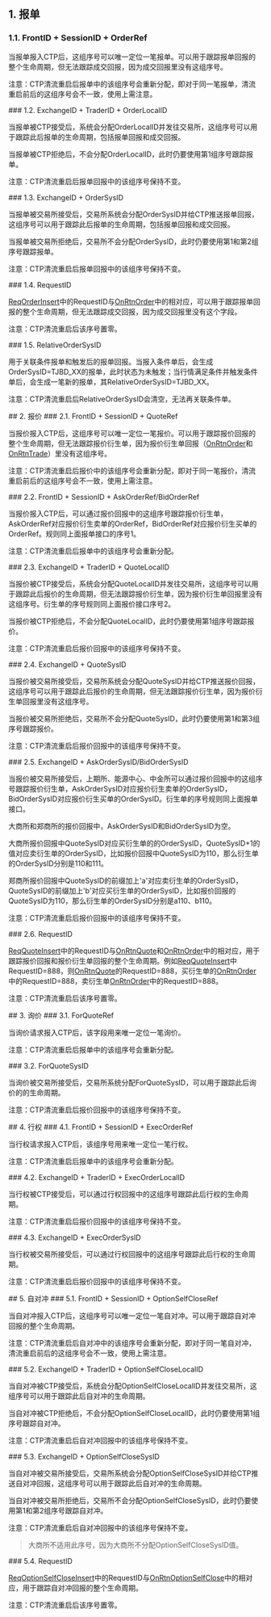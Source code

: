 <span class="anchor" id="5ab43257-6358-4cc7-b46d-44319619222f"></span>
## 1. 报单
<span class="anchor" id="2249598e-d4b5-4cd4-8476-63926b13d926"></span>
### 1.1. FrontID + SessionID + OrderRef  
<p>当报单报入CTP后，这组序号可以唯一定位一笔报单。可以用于跟踪报单回报的整个生命周期，但无法跟踪成交回报，因为成交回报里没有这组序号。  </p>
<p>注意：CTP清流重启后报单中的该组序号会重新分配，即对于同一笔报单，清流重启前后的这组序号会不一致，使用上需注意。</p>
<span class="anchor" id="acc35048-6d60-4ae9-b0c7-d1daf2c5270f"></span>
### 1.2. ExchangeID + TraderID + OrderLocalID  
<p>当报单被CTP接受后，系统会分配OrderLocalID并发往交易所，这组序号可以用于跟踪此后报单的生命周期，包括报单回报和成交回报。</p>
<p>当报单被CTP拒绝后，不会分配OrderLocalID，此时仍要使用第1组序号跟踪报单。</p>
<p>注意：CTP清流重启后报单回报中的该组序号保持不变。</p>
<span class="anchor" id="aabf98d3-3d42-4469-89f6-10e25fdb3666"></span>
### 1.3. ExchangeID + OrderSysID  
<p>当报单被交易所接受后，交易所系统会分配OrderSysID并给CTP推送报单回报，这组序号可以用于跟踪此后报单的生命周期，包括报单回报和成交回报。</p>
<p>当报单被交易所拒绝后，交易所不会分配OrderSysID，此时仍要使用第1和第2组序号跟踪报单。</p>
<p>注意：CTP清流重启后报单回报中的该组序号保持不变。</p>
<span class="anchor" id="625da1ee-275a-4804-ab5b-665c64a8f14b"></span>
### 1.4. RequestID
<p><a href="../../JYJK/CTHOSTFTDCTRADERSPI/REQORDERINSERT/">ReqOrderInsert</a>中的RequestID与<a href="../../JYJK/CTHOSTFTDCTRADERAPI/ONRTNORDER/">OnRtnOrder</a>中的相对应，可以用于跟踪报单回报的整个生命周期，但无法跟踪成交回报，因为成交回报里没有这个字段。</p>
<p>注意：CTP清流重启后该序号置零。</p>
<span class="anchor" id="8ec1a263-e05a-45fc-b456-dcdd85d77a83"></span>
### 1.5. RelativeOrderSysID
<p>用于关联条件报单和触发后的报单回报。当报入条件单后，会生成OrderSysID=TJBD_XX的报单，此时状态为未触发；当行情满足条件并触发条件单后，会生成一笔新的报单，其RelativeOrderSysID=TJBD_XX。</p>
<p>注意：CTP清流重启后RelativeOrderSysID会清空，无法再关联条件单。</p>
<span class="anchor" id="0e45b9c2-78f6-421a-8970-ba8aecf32a0a"></span>
## 2. 报价
<span class="anchor" id="9e3b7a1f-c33c-4a16-8b15-b28095c1b6c5"></span>
### 2.1. FrontID + SessionID + QuoteRef
<p>当报价报入CTP后，这组序号可以唯一定位一笔报价。可以用于跟踪报价回报的整个生命周期，但无法跟踪报价衍生单，因为报价衍生单回报（<a href="../../JYJK/CTHOSTFTDCTRADERAPI/ONRTNORDER/">OnRtnOrder</a>和<a href="../../JYJK/CTHOSTFTDCTRADERAPI/ONRTNTRADE/">OnRtnTrade</a>）里没有这组序号。  </p>
<p>注意：CTP清流重启后报价中的该组序号会重新分配，即对于同一笔报价，清流重启前后的这组序号会不一致，使用上需注意。</p>
<span class="anchor" id="f269eb0b-725d-483f-9f8b-409fc632545d"></span>
### 2.2. FrontID + SessionID + AskOrderRef/BidOrderRef  
<p>当报价报入CTP后，可以通过报价回报中的这组序号跟踪报价衍生单，AskOrderRef对应报价衍生卖单的OrderRef，BidOrderRef对应报价衍生买单的OrderRef。规则同上面报单接口的序号1。</p>
<p>注意：CTP清流重启后报单中的该组序号会重新分配。</p>
<span class="anchor" id="47fa1d50-4a35-4ff5-8102-f26c669a9e4f"></span>
### 2.3. ExchangeID + TraderID + QuoteLocalID
<p>当报价被CTP接受后，系统会分配QuoteLocalID并发往交易所，这组序号可以用于跟踪此后报价的生命周期，但无法跟踪报价衍生单，因为报价衍生单回报里没有这组序号。衍生单的序号规则同上面报价接口序号2。</p>
<p>当报价被CTP拒绝后，不会分配QuoteLocalID，此时仍要使用第1组序号跟踪报价。</p>
<p>注意：CTP清流重启后报价回报中的该组序号保持不变。</p>
<span class="anchor" id="458f7a46-bb91-46fc-94b6-b02d5981604c"></span>
### 2.4. ExchangeID + QuoteSysID
<p>当报价被交易所接受后，交易所系统会分配QuoteSysID并给CTP推送报价回报，这组序号可以用于跟踪此后报价的生命周期，但无法跟踪报价衍生单，因为报价衍生单回报里没有这组序号。</p>
<p>当报价被交易所拒绝后，交易所不会分配QuoteSysID，此时仍要使用第1和第3组序号跟踪报价。</p>
<p>注意：CTP清流重启后报价回报中的该组序号保持不变。</p>
<span class="anchor" id="e7c56354-b4fb-4b66-ae0f-7e8dd3dedf1d"></span>
### 2.5. ExchangeID + AskOrderSysID/BidOrderSysID
<p>当报价被交易所接受后，上期所、能源中心、中金所可以通过报价回报中的这组序号跟踪报价衍生单，AskOrderSysID对应报价衍生卖单的OrderSysID，BidOrderSysID对应报价衍生买单的OrderSysID。衍生单的序号规则同上面报单接口。</p>
<p>大商所和郑商所的报价回报中，AskOrderSysID和BidOrderSysID为空。</p>
<p>大商所报价回报中QuoteSysID对应买衍生单的的OrderSysID，QuoteSysID+1的值对应卖衍生单的OrderSysID，比如报价回报中QuoteSysID为110，那么衍生单的OrderSysID分别是110和111。</p>
<p>郑商所报价回报中QuoteSysID的前缀加上'a'对应卖衍生单的OrderSysID，QuoteSysID的前缀加上'b'对应买衍生单的OrderSysID，比如报价回报的QuoteSysID为110，那么衍生单的OrderSysID分别是a110、b110。</p>
<p>注意：CTP清流重启后报价回报中的该组序号保持不变。</p>
<span class="anchor" id="0c66bb9d-6b8a-417f-a32a-88e3e362ddd9"></span>
### 2.6. RequestID
<p><a href="../../JYJK/CTHOSTFTDCTRADERSPI/REQQUOTEINSERT/">ReqQuoteInsert</a>中的RequestID与<a href="../../JYJK/CTHOSTFTDCTRADERAPI/ONRTNQUOTE/">OnRtnQuote</a>和<a href="../../JYJK/CTHOSTFTDCTRADERAPI/ONRTNORDER/">OnRtnOrder</a>中的相对应，用于跟踪报价回报和报价衍生单回报的整个生命周期。例如<a href="../../JYJK/CTHOSTFTDCTRADERSPI/REQQUOTEINSERT/">ReqQuoteInsert</a>中RequestID=888，则<a href="../../JYJK/CTHOSTFTDCTRADERAPI/ONRTNQUOTE/">OnRtnQuote</a>的RequestID=888，买衍生单的<a href="../../JYJK/CTHOSTFTDCTRADERAPI/ONRTNORDER/">OnRtnOrder</a>中的RequestID=888，卖衍生单<a href="../../JYJK/CTHOSTFTDCTRADERAPI/ONRTNORDER/">OnRtnOrder</a>中的RequestID=888。</p>
<p>注意：CTP清流重启后该序号置零。</p>
<span class="anchor" id="bcf6783d-6f8c-494e-b9c0-cae5994395fa"></span>
## 3. 询价
<span class="anchor" id="eff86163-c528-4cf6-91f0-b355fff62f38"></span>
### 3.1. ForQuoteRef
<p>当询价请求报入CTP后，该字段用来唯一定位一笔询价。</p>
<p>注意：CTP清流重启后报单中的该组序号会重新分配。</p>
<span class="anchor" id="77d9e102-0612-4ec3-bdad-84dcd932b726"></span>
### 3.2. ForQuoteSysID
<p>当询价被交易所接受后，交易所系统分配ForQuoteSysID，可以用于跟踪此后询价的的生命周期。</p>
<p>注意：CTP清流重启后报价回报中的该组序号保持不变。</p>
<span class="anchor" id="1722f500-8664-47ab-b09a-8b961c8b47f8"></span>
## 4. 行权
<span class="anchor" id="9c4e2c3d-ffe0-416e-8532-1b2ca88ee3fd"></span>
### 4.1. FrontID + SessionID + ExecOrderRef
<p>当行权请求报入CTP后，该组序号用来唯一定位一笔行权。</p>
<p>注意：CTP清流重启后报单中的该组序号会重新分配。</p>
<span class="anchor" id="a1fa8781-98dc-4bae-a495-ceca20c5c676"></span>
### 4.2. ExchangeID + TraderID + ExecOrderLocalID
<p>当行权被CTP接受后，可以通过行权回报中的这组序号跟踪此后行权的生命周期。</p>
<p>注意：CTP清流重启后报价回报中的该组序号保持不变。</p>
<span class="anchor" id="ebd01172-40d7-462b-b2e3-e629d69a28d4"></span>
### 4.3. ExchangeID + ExecOrderSysID
<p>当行权被交易所接受后，可以通过行权回报中的这组序号跟踪此后行权的生命周期。</p>
<p>注意：CTP清流重启后报价回报中的该组序号保持不变。</p>
<span class="anchor" id="4b6c3636-ecd0-41ab-8ae7-cca595aaf5fa"></span>
## 5. 自对冲
<span class="anchor" id="77dcd630-aa39-4e9c-a4d5-168337b4c20a"></span>
### 5.1. FrontID + SessionID + OptionSelfCloseRef
<p>当自对冲报入CTP后，这组序号可以唯一定位一笔自对冲。可以用于跟踪自对冲回报的整个生命周期。  </p>
<p>注意：CTP清流重启后自对冲中的该组序号会重新分配，即对于同一笔自对冲，清流重启前后的这组序号会不一致，使用上需注意。</p>
<span class="anchor" id="094ecd1c-63af-44c4-bff4-b0d879dd4bec"></span>
### 5.2. ExchangeID + TraderID + OptionSelfCloseLocalID
<p>当自对冲被CTP接受后，系统会分配OptionSelfCloseLocalID并发往交易所，这组序号可以用于跟踪此后自对冲的生命周期。</p>
<p>当自对冲被CTP拒绝后，不会分配OptionSelfCloseLocalID，此时仍要使用第1组序号跟踪自对冲。</p>
<p>注意：CTP清流重启后自对冲回报中的该组序号保持不变。</p>
<span class="anchor" id="2e342787-3ee6-420d-8086-1cb60fe5dd67"></span>
### 5.3. ExchangeID + OptionSelfCloseSysID
<p>当自对冲被交易所接受后，交易所系统会分配OptionSelfCloseSysID并给CTP推送自对冲回报，这组序号可以用于跟踪此后自对冲的生命周期。</p>
<p>当自对冲被交易所拒绝后，交易所不会分配OptionSelfCloseSysID，此时仍要使用第1和第2组序号跟踪自对冲。</p>
<p>注意：CTP清流重启后自对冲回报中的该组序号保持不变。</p>
<blockquote>
<p>大商所不适用此序号，因为大商所不分配OptionSelfCloseSysID值。</p>
</blockquote>
<span class="anchor" id="4352049d-915d-45c7-971b-9501f9556897"></span>
### 5.4. RequestID
<p><a href="../../JYJK/CTHOSTFTDCTRADERSPI/REQOPTIONSELFCLOSEINSERT/">ReqOptionSelfCloseInsert</a>中的RequestID与<a href="../../JYJK/CTHOSTFTDCTRADERAPI/ONRTNOPTIONSELFCLOSE/">OnRtnOptionSelfClose</a>中的相对应，用于跟踪自对冲回报的整个生命周期。</p>
<p>注意：CTP清流重启后该序号置零。</p>

